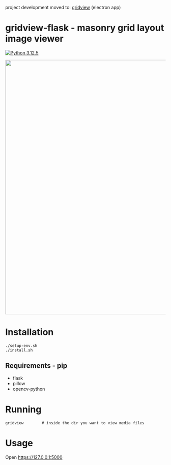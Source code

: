 project development moved to: [gridview](https://github.com/0000xFFFF/gridview) (electron app)

# gridview-flask - masonry grid layout image viewer

[![Python 3.12.5](https://img.shields.io/badge/Python-3.12.5-yellow.svg)](http://www.python.org/download/)

<img src="preview/preview.gif" width="800" height="800">

# Installation
```
./setup-env.sh
./install.sh
```

## Requirements - pip
* flask
* pillow
* opencv-python

# Running
```
gridview        # inside the dir you want to view media files
```
# Usage
Open https://127.0.0.1:5000

